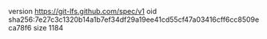version https://git-lfs.github.com/spec/v1
oid sha256:7e27c3c1320b14a1b7ef34df29a19ee41cd55cf47a03416cff6cc8509eca78f6
size 1184
